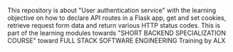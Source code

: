 This repository is about "User authentication service" with the learning objective on how to declare API routes in a Flask app, get and set cookies, retrieve request form data and return various HTTP status codes. This is part of the learning modules towards "SHORT BACKEND SPECIALIZATION COURSE" toward FULL STACK SOFTWARE ENGINEERING Training by ALX
